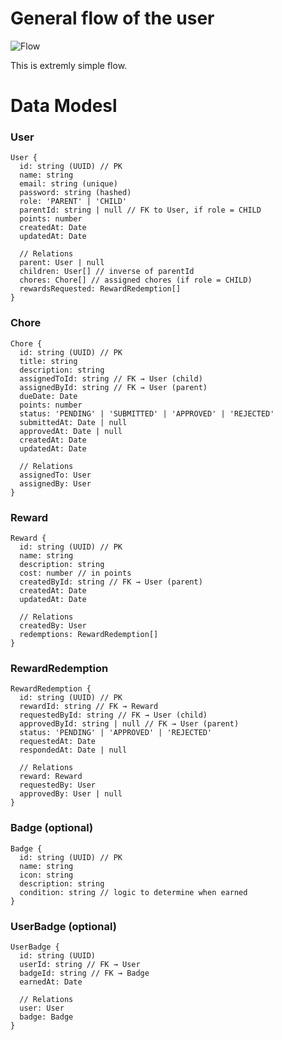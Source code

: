 
# General flow of the user

![Flow](https://cdn.discordapp.com/attachments/1390691334121193564/1391376831474569277/image.png?ex=686cfda7&is=686bac27&hm=83087372009fcaaff9bab4e3a041bf2164db1d20e6148aab0f8fe623c88ffb33&)

This is extremly simple flow.


# Data Modesl

### User 
```
User {
  id: string (UUID) // PK
  name: string
  email: string (unique)
  password: string (hashed)
  role: 'PARENT' | 'CHILD'
  parentId: string | null // FK to User, if role = CHILD
  points: number
  createdAt: Date
  updatedAt: Date

  // Relations
  parent: User | null
  children: User[] // inverse of parentId
  chores: Chore[] // assigned chores (if role = CHILD)
  rewardsRequested: RewardRedemption[]
}
```
### Chore
```
Chore {
  id: string (UUID) // PK
  title: string
  description: string
  assignedToId: string // FK → User (child)
  assignedById: string // FK → User (parent)
  dueDate: Date
  points: number
  status: 'PENDING' | 'SUBMITTED' | 'APPROVED' | 'REJECTED'
  submittedAt: Date | null
  approvedAt: Date | null
  createdAt: Date
  updatedAt: Date

  // Relations
  assignedTo: User
  assignedBy: User
}
```  
### Reward
```
Reward {
  id: string (UUID) // PK
  name: string
  description: string
  cost: number // in points
  createdById: string // FK → User (parent)
  createdAt: Date
  updatedAt: Date

  // Relations
  createdBy: User
  redemptions: RewardRedemption[]
}
```
### RewardRedemption
```
RewardRedemption {
  id: string (UUID) // PK
  rewardId: string // FK → Reward
  requestedById: string // FK → User (child)
  approvedById: string | null // FK → User (parent)
  status: 'PENDING' | 'APPROVED' | 'REJECTED'
  requestedAt: Date
  respondedAt: Date | null

  // Relations
  reward: Reward
  requestedBy: User
  approvedBy: User | null
}
```
### Badge (optional)
```
Badge {
  id: string (UUID) // PK
  name: string
  icon: string
  description: string
  condition: string // logic to determine when earned
}
```
### UserBadge (optional)
```
UserBadge {
  id: string (UUID)
  userId: string // FK → User
  badgeId: string // FK → Badge
  earnedAt: Date

  // Relations
  user: User
  badge: Badge
}
```  
